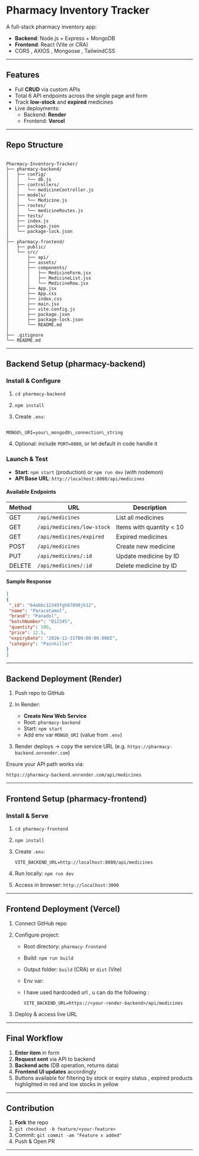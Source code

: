 # Pharmacy Inventory Tracker 

A full-stack pharmacy inventory app:  
- **Backend**: Node.js + Express + MongoDB  
- **Frontend**: React (Vite or CRA)
- CORS , AXIOS , Mongoose , TailwindCSS
---

##  Features

- Full **CRUD** via custom APIs
- Total 6 API endpoints across the single page and form
- Track **low-stock** and **expired** medicines
- Live deployments:
  - Backend: **Render**
  - Frontend: **Vercel**

---

##  Repo Structure

```

Pharmacy-Inventory-Tracker/
├── pharmacy-backend/
│   ├── config/
│   │   └── db.js
│   ├── controllers/
│   │   └── medicineController.js
│   ├── models/
│   │   └── Medicine.js
│   ├── routes/
│   │   └── medicineRoutes.js
│   ├── tests/
│   ├── index.js
│   ├── package.json
│   └── package-lock.json
│
├── pharmacy-frontend/
│   ├── public/
│   └── src/
│       ├── api/
│       ├── assets/
│       ├── components/
│       │   ├── MedicineForm.jsx
│       │   ├── MedicineList.jsx
│       │   └── MedicineRow.jsx
│       ├── App.jsx
│       ├── App.css
│       ├── index.css
│       ├── main.jsx
│       ├── vite.config.js
│       ├── package.json
│       ├── package-lock.json
│       └── README.md
│
├── .gitignore
└── README.md

```

---

##  Backend Setup (pharmacy-backend)

### Install & Configure

1. `cd pharmacy-backend`
2. `npm install`

3. Create `.env`:
```

MONGO\_URI=your\_mongodb\_connection\_string

````

4. Optional: include `PORT=8080`, or let default in code handle it

###  Launch & Test

- **Start**: `npm start` (production) or `npm run dev` (with nodemon)  
- **API Base URL**: `http://localhost:8080/api/medicines`

####  Available Endpoints

| Method | URL                    | Description                              |
|--------|------------------------|------------------------------------------|
| GET    | `/api/medicines`       | List all medicines                      |
| GET    | `/api/medicines/low-stock` | Items with quantity < 10         |
| GET    | `/api/medicines/expired`   | Expired medicines                  |
| POST   | `/api/medicines`       | Create new medicine                     |
| PUT    | `/api/medicines/:id`   | Update medicine by ID                   |
| DELETE | `/api/medicines/:id`   | Delete medicine by ID                   |

####  Sample Response

```json
[
{
 "_id": "64abbc12345fgh67890jk12",
 "name": "Paracetamol",
 "brand": "Panadol",
 "batchNumber": "B12345",
 "quantity": 100,
 "price": 12.5,
 "expiryDate": "2026-12-31T00:00:00.000Z",
 "category": "Painkiller"
}
]
````

---
##  Backend Deployment (Render)

1. Push repo to GitHub
2. In Render:

   * **Create New Web Service**
   * Root: `pharmacy-backend`
   * Start: `npm start`
   * Add env var `MONGO_URI` (value from `.env`)
3. Render deploys → copy the service URL (e.g. `https://pharmacy-backend.onrender.com`)

Ensure your API path works via:

```
https://pharmacy-backend.onrender.com/api/medicines
```

---

##  Frontend Setup (pharmacy-frontend)

### Install & Serve

1. `cd pharmacy-frontend`
2. `npm install`
3. Create `.env`:

   ```
   VITE_BACKEND_URL=http://localhost:8080/api/medicines
   ```
4. Run locally: `npm run dev`
5. Access in browser: `http://localhost:3000`

---

##  Frontend Deployment (Vercel)

1. Connect GitHub repo
2. Configure project:

   * Root directory: `pharmacy-frontend`
   * Build: `npm run build`
   * Output folder: `build` (CRA) or `dist` (Vite)
   * Env var:
   * I have used hardcoded url , u can do the following :

     ```
     VITE_BACKEND_URL=https://<your-render-backend>/api/medicines
     ```
3. Deploy & access live URL

---

##  Final Workflow

1. **Enter item** in form
2. **Request sent** via API to backend
3. **Backend acts** (DB operation, returns data)
4. **Frontend UI updates** accordingly
5. Buttons available for filtering by stock or expiry status , expired products highlighted in red and low stocks in yellow

---

##  Contribution

1. **Fork** the repo
2. `git checkout -b feature/<your-feature>`
3. Commit: `git commit -am "Feature x added"`
4. Push & Open PR

---

